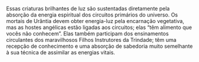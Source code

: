 ﻿Essas criaturas brilhantes de luz são sustentadas diretamente pela absorção da energia espiritual dos circuitos primários do universo. Os mortais de Urântia devem obter energia-luz pela encarnação vegetativa, mas as hostes angélicas estão ligadas aos circuitos; elas “têm alimento que vocês não conhecem”. Elas também participam dos ensinamentos circulantes dos maravilhosos Filhos Instrutores da Trindade; têm uma recepção de conhecimento e uma absorção de sabedoria muito semelhante à sua técnica de assimilar as energias vitais.